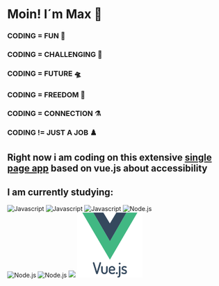# Moin! I´m Max 👋


### CODING = FUN 🌋                        
                                               
### CODING = CHALLENGING 🤺                   
                                               
### CODING = FUTURE 🛸                     
    
### CODING = FREEDOM 🐳
    
### CODING = CONNECTION ⚗️
    
### CODING != JUST A JOB ♟️

## Right now i am coding on this extensive <a href="https://github.com/coding-bootcamps-eu/final-project-2024-01-accessibility">single page app</a> based on vue.js about accessibility



## I am currently studying:

<div>
  <img src="https://logowik.com/content/uploads/images/492_html5.jpg" alt="Javascript" width="150"/>
  <img src="https://logowik.com/content/uploads/images/123_css3.jpg" alt="Javascript" width="150"/>
  <img src="https://logowik.com/content/uploads/images/3799-javascript.jpg" alt="Javascript" width="150"/>
  <img src="https://logowik.com/content/uploads/images/node-js6304.logowik.com.webp" alt="Node.js" width="150"/>
  <br>
  <img src="https://www.cypress.io/images/layouts/cypress-logo.svg" alt="Node.js" width="150">
  <img src="https://pinia.vuejs.org/logo.svg" alt="Node.js" width="150">
  <img src="https://github-readme-stats.vercel.app/api/top-langs/?username=mullerow&theme=tokyonight">
<img src="vuejs-original-wordmark.svg" alt=Vue.js" width="150">
  
</div>



